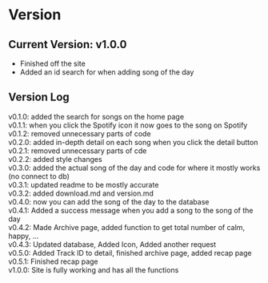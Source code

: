 # Version
## Current Version: v1.0.0
* Finished off the site
* Added an id search for when adding song of the day





## Version Log
v0.1.0: added the search for songs on the home page
<br>
v0.1.1: when you click the Spotify icon it now goes to the song on Spotify
<br>
v0.1.2: removed unnecessary parts of code
<br>
v0.2.0: added in-depth detail on each song when you click the detail button
<br>
v0.2.1: removed unnecessary parts of cde
<br>
v0.2.2: added style changes
<br>
v0.3.0: added the actual song of the day and code for where it mostly works (no connect to db)
<br>
v0.3.1: updated readme to be mostly accurate
<br>
v0.3.2: added download.md and version.md
<br>
v0.4.0: now you can add the song of the day to the database
<br>
v0.4.1: Added a success message when you add a song to the song of the day
<br>
v0.4.2: Made Archive page, added function to get total number of calm, happy, ...
<br>
v0.4.3: Updated database, Added Icon, Added another request
<br>
v0.5.0: Added Track ID to detail, finished archive page, added recap page
<br>
v0.5.1: Finished recap page
<br>
v1.0.0: Site is fully working and has all the functions